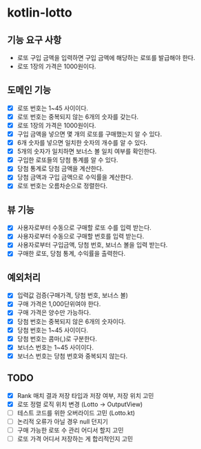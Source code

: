 # kotlin-lotto

## 기능 요구 사항
- 로또 구입 금액을 입력하면 구입 금액에 해당하는 로또를 발급해야 한다.
- 로또 1장의 가격은 1000원이다.

## 도메인 기능
- [x] 로또 번호는 1~45 사이이다.
- [x] 로또 번호는 중복되지 않는 6개의 숫자를 갖는다.
- [x] 로또 1장의 가격은 1000원이다.
- [x] 구입 금액을 넣으면 몇 개의 로또를 구매했는지 알 수 있다.
- [x] 6개 숫자를 넣으면 일치한 숫자의 개수를 알 수 있다.
- [x] 5개의 숫자가 일치하면 보너스 볼 일치 여부를 확인한다.
- [x] 구입한 로또들의 당첨 통계를 알 수 있다.
- [x] 당첨 통계로 당첨 금액을 계산한다.
- [x] 당첨 금액과 구입 금액으로 수익률을 계산한다.
- [x] 로또 번호는 오름차순으로 정렬한다.

## 뷰 기능
- [x] 사용자로부터 수동으로 구매할 로또 수를 입력 받는다.
- [x] 사용자로부터 수동으로 구매할 번호를 입력 받는다.
- [x] 사용자로부터 구입금액, 당첨 번호, 보너스 볼을 입력 받는다.
- [x] 구매한 로또, 당첨 통계, 수익률을 출력한다.

## 예외처리
- [x] 입력값 검증(구매가격, 당첨 번호, 보너스 볼)
- [x] 구매 가격은 1,000단위여야 한다.
- [x] 구매 가격은 양수만 가능하다.
- [x] 당첨 번호는 중복되지 않은 6개의 숫자이다.
- [x] 당첨 번호는 1~45 사이이다.
- [x] 당첨 번호는 콤마(,)로 구분한다.
- [x] 보너스 번호는 1~45 사이이다.
- [x] 보너스 번호는 당첨 번호와 중복되지 않는다.

## TODO
- [x] Rank 매치 결과 저장 타입과 저장 여부, 저장 위치 고민
- [x] 로또 정렬 로직 위치 변경 (Lotto -> OutputView)
- [ ] 테스트 코드를 위한 오버라이드 고민 (Lotto.kt)
- [ ] 논리적 오류가 아닐 경우 null 던지기
- [ ] 구매 가능한 로또 수 관리 어디서 할지 고민
- [ ] 로또 가격 어디서 저장하는 게 합리적인지 고민